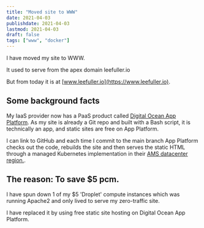 ```yaml
---
title: "Moved site to WWW"
date: 2021-04-03
publishdate: 2021-04-03
lastmod: 2021-04-03
draft: false
tags: ["www", "docker"]
---
```


I have moved my site to WWW.

It used to serve from the apex domain leefuller.io

But from today it is at [www.leefuller.io](https://www.leefuller.io).

## Some background facts

My IaaS provider now has a PaaS product called [Digital Ocean App Platform](https://www.digitalocean.com/products/app-platform/). As my site is already a Git repo and built with a Bash script, it is technically an app, and static sites are free on App Platform.

I can link to GitHub and each time I commit to the main branch App Platform checks out the code, rebuilds the site and then serves the static HTML through a managed Kubernetes implementation in their [AMS datacenter region.](https://docs.digitalocean.com/products/platform/availability-matrix/#app-platform-availability).

## The reason: To save $5 pcm.

I have spun down 1 of my $5 'Droplet' compute instances which was running Apache2 and only lived to serve my zero-traffic site.

I have replaced it by using free static site hosting on Digital Ocean App Platform.